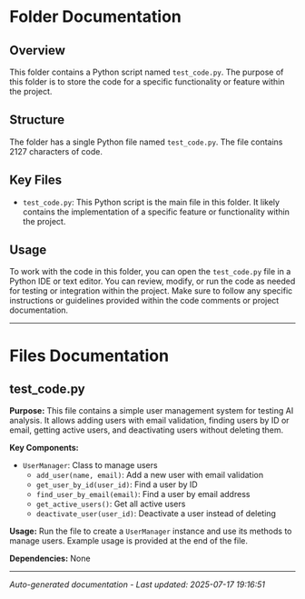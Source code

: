 # Folder Documentation

## Overview
This folder contains a Python script named `test_code.py`. The purpose of this folder is to store the code for a specific functionality or feature within the project.

## Structure
The folder has a single Python file named `test_code.py`. The file contains 2127 characters of code.

## Key Files
- `test_code.py`: This Python script is the main file in this folder. It likely contains the implementation of a specific feature or functionality within the project.

## Usage
To work with the code in this folder, you can open the `test_code.py` file in a Python IDE or text editor. You can review, modify, or run the code as needed for testing or integration within the project. Make sure to follow any specific instructions or guidelines provided within the code comments or project documentation.

---

# Files Documentation

## test_code.py

**Purpose:** This file contains a simple user management system for testing AI analysis. It allows adding users with email validation, finding users by ID or email, getting active users, and deactivating users without deleting them.

**Key Components:**
- `UserManager`: Class to manage users
  - `add_user(name, email)`: Add a new user with email validation
  - `get_user_by_id(user_id)`: Find a user by ID
  - `find_user_by_email(email)`: Find a user by email address
  - `get_active_users()`: Get all active users
  - `deactivate_user(user_id)`: Deactivate a user instead of deleting

**Usage:** Run the file to create a `UserManager` instance and use its methods to manage users. Example usage is provided at the end of the file.

**Dependencies:** None

---
*Auto-generated documentation - Last updated: 2025-07-17 19:16:51*
